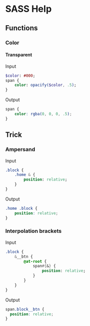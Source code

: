 # SASS Help

## Functions

### Color

#### Transparent
Input
```sass
$color: #000;
span {
    color: opacify($color, .5);
}
```

Output
```css
span {
    color: rgba(0, 0, 0, .5);
}
```

## Trick

### Ampersand
Input
```sass
.block {
    .home & {
        position: relative;
    }
}
```

Output
```css
.home .block {
    position: relative;
}
```

### Interpolation brackets
Input
```sass
.block {
    &__btn {
        @at-root {
            span#{&} {
                position: relative;
            }
        }
    }
}
```

Output
```css
span.block__btn {
  position: relative;
}
```

